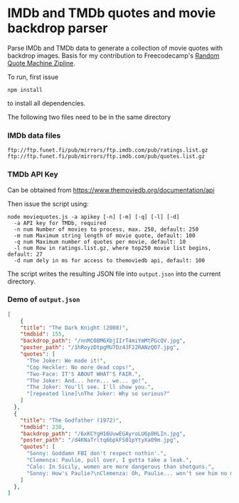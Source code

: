 # IMDb and TMDb quotes and movie backdrop parser
Parse IMDb and TMDb data to generate a collection of movie quotes with backdrop images. Basis for my contribution to Freecodecamp's [Random Quote Machine Zipline](http://www.freecodecamp.com/challenges/zipline-build-a-random-quote-machine).

To run, first issue
````
npm install
````
to install all dependencies. 

The following two files need to be in the same directory
### IMDb data files
```
ftp://ftp.funet.fi/pub/mirrors/ftp.imdb.com/pub/ratings.list.gz
ftp://ftp.funet.fi/pub/mirrors/ftp.imdb.com/pub/quotes.list.gz
```
### TMDb API Key
Can be obtained from https://www.themoviedb.org/documentation/api

Then issue the script using:

```
node moviequotes.js -a apikey [-n] [-m] [-q] [-l] [-d]
  -a API key for TMDb, required
  -n num Number of movies to process, max. 250, default: 250
  -m num Maximum string length of movie quote, default: 100
  -q num Maximum number of quotes per movie, default: 10
  -l num Row in ratings.list.gz, where top250 movie list begins, default: 27
  -d num dely in ms for access to themoviedb api, default: 100
```

The script writes the resulting JSON file into `output.json` into the current directory.

### Demo of `output.json`
```json
[
    {
    "title": "The Dark Knight (2008)",
    "tmdbid": 155,
    "backdrop_path": "/nnMC0BM6XbjIIrT4miYmMtPGcQV.jpg",
    "poster_path": "/1hRoyzDtpgMU7Dz4JF22RANzQO7.jpg",
    "quotes": [
      "The Joker: We made it!",
      "Cop Heckler: No more dead cops!",
      "Two-Face: IT'S ABOUT WHAT'S FAIR.",
      "The Joker: And... here... we... go!",
      "The Joker: You'll see. I'll show you.",
      "[repeated line]\nThe Joker: Why so serious?"
    ]
  },
  {
    "title": "The Godfather (1972)",
    "tmdbid": 238,
    "backdrop_path": "/6xKCYgH16UuwEGAyroLU6p8HLIn.jpg",
    "poster_path": "/d4KNaTrltq6bpkFS01pYtyXa09m.jpg",
    "quotes": [
      "Sonny: Goddamn FBI don't respect nothin'.",
      "Clemenza: Paulie, pull over, I gotta take a leak.",
      "Calo: In Sicily, women are more dangerous than shotguns.",
      "Sonny: How's Paulie?\nClemenza: Oh, Paulie... won't see him no more."
    ]
  },
]
```
